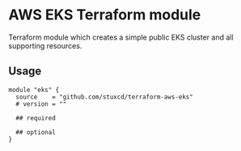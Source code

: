 # AWS EKS Terraform module

Terraform module which creates a simple public EKS cluster and all supporting resources.

## Usage

```hcl
module "eks" {
  source    = "github.com/stuxcd/terraform-aws-eks"
  # version = ""

  ## required

  ## optional
}
```
